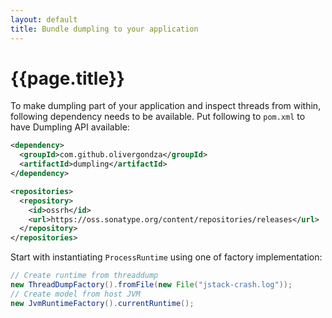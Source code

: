 ```yaml
---
layout: default
title: Bundle dumpling to your application
---
```


# {{page.title}}

To make dumpling part of your application and inspect threads from within, following dependency needs to be available. Put following to `pom.xml` to have Dumpling API available:

```xml
<dependency>
  <groupId>com.github.olivergondza</groupId>
  <artifactId>dumpling</artifactId>
</dependency>
```

```xml
<repositories>
  <repository>
    <id>ossrh</id>
    <url>https://oss.sonatype.org/content/repositories/releases</url>
  </repository>
</repositories>
```

Start with instantiating `ProcessRuntime` using one of factory implementation:

```java
// Create runtime from threaddump
new ThreadDumpFactory().fromFile(new File("jstack-crash.log"));
// Create model from host JVM
new JvmRuntimeFactory().currentRuntime();
```
